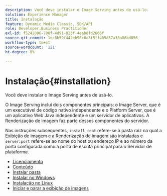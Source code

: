 ```yaml
---
description: Você deve instalar o Image Serving antes de usá-lo.
solution: Experience Manager
title: Instalação
feature: Dynamic Media Classic, SDK/API
role: Developer,Business Practitioner
exl-id: f5242806-788f-4d91-823f-4eab8fd2666f
source-git-commit: 1ec8b59f442eb96c6c3f5f1405d57a38a86bd056
workflow-type: tm+mt
source-wordcount: '121'
ht-degree: 0%

---
```


# Instalação{#installation}

Você deve instalar o Image Serving antes de usá-lo.

O Image Serving inclui dois componentes principais: o Image Server, que é um executável de código nativo independente e o Platform Server, que é um aplicativo Web Java independente e um servidor de aplicativos. A Renderização de imagem faz parte desses componentes do servidor.

Nas instruções subsequentes, `install_root` refere-se à pasta raiz na qual a Exibição de imagem e a Renderização de imagem são instaladas e `server:port` refere-se ao nome do host ou endereço IP e ao número da porta configurada como a porta de escuta principal para o Servidor de plataforma.

* [Licenciamento](c-licensing.md)
* [Conteúdo](c-contents.md)
* [Instalar pasta](c-install-folder.md)
* [Instalar no Windows](t-installing-on-windows/t-installing-on-windows.md)
* [Instalação no Linux](c-installing-linux/c-installing-linux.md)
* [Iniciar e parar a exibição de imagens](t-starting-and-stopping/t-starting-and-stopping.md)
